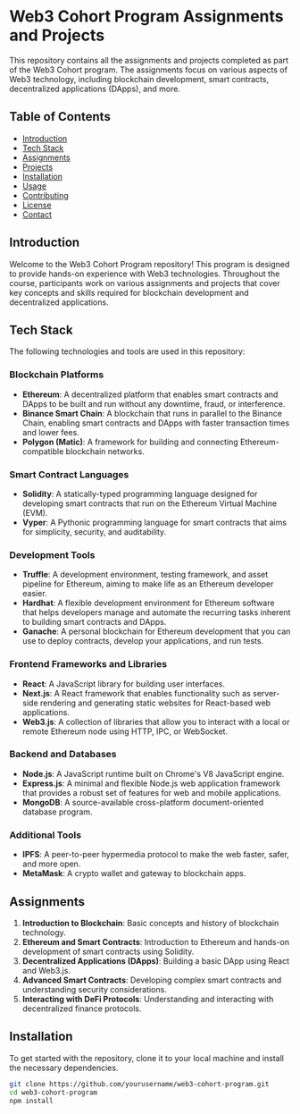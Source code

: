 # Web3 Cohort Program Assignments and Projects

This repository contains all the assignments and projects completed as part of the Web3 Cohort program. The assignments focus on various aspects of Web3 technology, including blockchain development, smart contracts, decentralized applications (DApps), and more.

## Table of Contents
- [Introduction](#introduction)
- [Tech Stack](#tech-stack)
- [Assignments](#assignments)
- [Projects](#projects)
- [Installation](#installation)
- [Usage](#usage)
- [Contributing](#contributing)
- [License](#license)
- [Contact](#contact)

## Introduction
Welcome to the Web3 Cohort Program repository! This program is designed to provide hands-on experience with Web3 technologies. Throughout the course, participants work on various assignments and projects that cover key concepts and skills required for blockchain development and decentralized applications.

## Tech Stack
The following technologies and tools are used in this repository:

### Blockchain Platforms
- **Ethereum**: A decentralized platform that enables smart contracts and DApps to be built and run without any downtime, fraud, or interference.
- **Binance Smart Chain**: A blockchain that runs in parallel to the Binance Chain, enabling smart contracts and DApps with faster transaction times and lower fees.
- **Polygon (Matic)**: A framework for building and connecting Ethereum-compatible blockchain networks.

### Smart Contract Languages
- **Solidity**: A statically-typed programming language designed for developing smart contracts that run on the Ethereum Virtual Machine (EVM).
- **Vyper**: A Pythonic programming language for smart contracts that aims for simplicity, security, and auditability.

### Development Tools
- **Truffle**: A development environment, testing framework, and asset pipeline for Ethereum, aiming to make life as an Ethereum developer easier.
- **Hardhat**: A flexible development environment for Ethereum software that helps developers manage and automate the recurring tasks inherent to building smart contracts and DApps.
- **Ganache**: A personal blockchain for Ethereum development that you can use to deploy contracts, develop your applications, and run tests.

### Frontend Frameworks and Libraries
- **React**: A JavaScript library for building user interfaces.
- **Next.js**: A React framework that enables functionality such as server-side rendering and generating static websites for React-based web applications.
- **Web3.js**: A collection of libraries that allow you to interact with a local or remote Ethereum node using HTTP, IPC, or WebSocket.

### Backend and Databases
- **Node.js**: A JavaScript runtime built on Chrome's V8 JavaScript engine.
- **Express.js**: A minimal and flexible Node.js web application framework that provides a robust set of features for web and mobile applications.
- **MongoDB**: A source-available cross-platform document-oriented database program.

### Additional Tools
- **IPFS**: A peer-to-peer hypermedia protocol to make the web faster, safer, and more open.
- **MetaMask**: A crypto wallet and gateway to blockchain apps.

## Assignments
1. **Introduction to Blockchain**: Basic concepts and history of blockchain technology.
2. **Ethereum and Smart Contracts**: Introduction to Ethereum and hands-on development of smart contracts using Solidity.
3. **Decentralized Applications (DApps)**: Building a basic DApp using React and Web3.js.
4. **Advanced Smart Contracts**: Developing complex smart contracts and understanding security considerations.
5. **Interacting with DeFi Protocols**: Understanding and interacting with decentralized finance protocols.


## Installation
To get started with the repository, clone it to your local machine and install the necessary dependencies.

```bash
git clone https://github.com/yourusername/web3-cohort-program.git
cd web3-cohort-program
npm install
